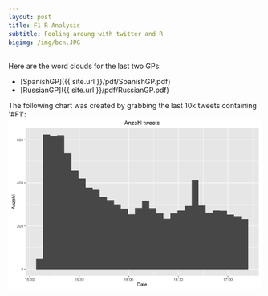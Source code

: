 ```yaml
---
layout: post
title: F1 R Analysis
subtitle: Fooling aroung with twitter and R
bigimg: /img/bcn.JPG
---
```


Here are the word clouds for the last two GPs:

- [SpanishGP]({{ site.url }}/pdf/SpanishGP.pdf)
- [RussianGP]({{ site.url }}/pdf/RussianGP.pdf)

The following chart was created by grabbing the last 10k tweets containing '#F1':
![Frequency](/img/Frequency.png)

